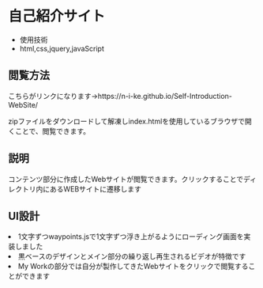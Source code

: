<h1>自己紹介サイト</h1>
<ul>
    <li>使用技術</li>
    <li>html,css,jquery,javaScript</li>
</ul>
<h2>閲覧方法</h2>
<p>こちらがリンクになります→https://n-i-ke.github.io/Self-Introduction-WebSite/</p>
<p>zipファイルをダウンロードして解凍しindex.htmlを使用しているブラウザで開くことで、閲覧できます。</p>
<h2>説明</h2>
<p>コンテンツ部分に作成したWebサイトが閲覧できます。クリックすることでディレクトリ内にあるWEBサイトに遷移します</p>
<h2>UI設計</h2>
<li>1文字ずつwaypoints.jsで1文字ずつ浮き上がるようにローディング画面を実装しました</li>
<li>黒ベースのデザインとメイン部分の繰り返し再生されるビデオが特徴です</li>
<li>My Workの部分では自分が製作してきたWebサイトをクリックで閲覧することができます</li>









